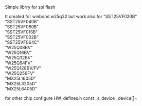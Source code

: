 Simple librry for spi flash

It created for winbond w25q32 but work also for
"SST25VF020B" <br>
"SST25VF040B"<br>
"SST25VF080B"<br>
"SST25VF016B"<br>
"SST25VF032B"<br>
"SST25VF064C"<br>
"W25Q08BV"<br>
"W25Q16BV"<br>
"W25Q32BV"<br>
"W25Q64FV"<br>
"W25Q128BV/FV"<br>
"W25Q256FV"<br>
"MX25L1605D"<br>
"MX25L3205D"<br>
"MX25L6405D"<br>

for other chip configure HW_defines.h const _s_device _device[]=
